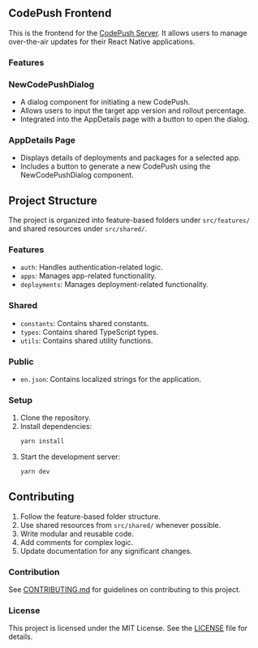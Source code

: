 ## CodePush Frontend

This is the frontend for the [CodePush Server](https://github.com/nmengual/code-push-server). It allows users to manage over-the-air updates for their React Native applications.

### Features

### NewCodePushDialog
- A dialog component for initiating a new CodePush.
- Allows users to input the target app version and rollout percentage.
- Integrated into the AppDetails page with a button to open the dialog.

### AppDetails Page
- Displays details of deployments and packages for a selected app.
- Includes a button to generate a new CodePush using the NewCodePushDialog component.

## Project Structure

The project is organized into feature-based folders under `src/features/` and shared resources under `src/shared/`.

### Features
- `auth`: Handles authentication-related logic.
- `apps`: Manages app-related functionality.
- `deployments`: Manages deployment-related functionality.

### Shared
- `constants`: Contains shared constants.
- `types`: Contains shared TypeScript types.
- `utils`: Contains shared utility functions.

### Public
- `en.json`: Contains localized strings for the application.

### Setup
1. Clone the repository.
2. Install dependencies:
   ```bash
   yarn install
   ```
3. Start the development server:
   ```bash
   yarn dev
   ```

## Contributing

1. Follow the feature-based folder structure.
2. Use shared resources from `src/shared/` whenever possible.
3. Write modular and reusable code.
4. Add comments for complex logic.
5. Update documentation for any significant changes.

### Contribution
See [CONTRIBUTING.md](CONTRIBUTING.md) for guidelines on contributing to this project.

### License
This project is licensed under the MIT License. See the [LICENSE](LICENSE) file for details.
